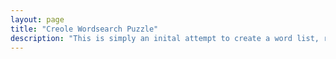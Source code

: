 ```yaml
---
layout: page
title: "Creole Wordsearch Puzzle"
description: "This is simply an inital attempt to create a word list, randomize words, and create interactivity. This was achieved with Javascript, however, the hope is to utlize Python fuctions to improve randomization and interactivity."
---
```



<script src="{{ base.url | prepend: site.url }}/resources/js/wordsearchmin.js"></script>
<script src="{{ base.url | prepend: site.url }}/resources/js/creolewordsearch.js"></script>
<div id="mysearchtask"></div>
